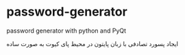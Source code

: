 # password-generator
password generator with python and PyQt


ایجاد پسورد تصادفی با زبان پایتون در محیط پای کیوت به صورت ساده 
